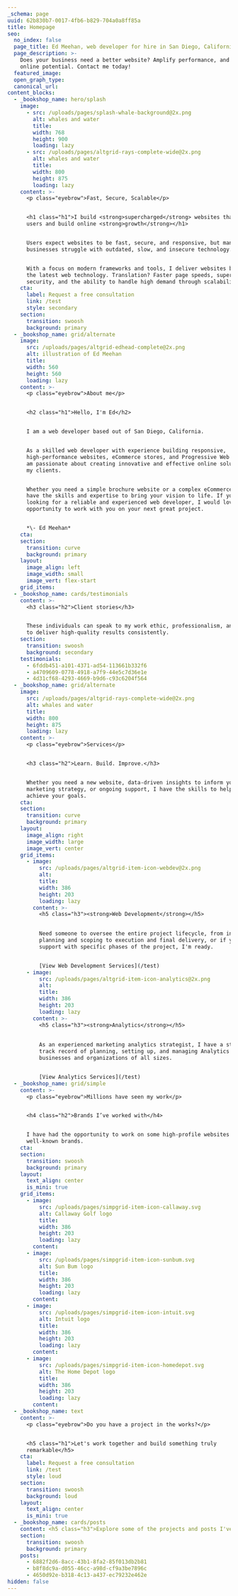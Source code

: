 ```yaml
---
_schema: page
uuid: 62b830b7-0017-4fb6-b829-704a0a8ff85a
title: Homepage
seo:
  no_index: false
  page_title: Ed Meehan, web developer for hire in San Diego, California
  page_description: >-
    Does your business need a better website? Amplify performance, and maximize
    online potential. Contact me today!
  featured_image:
  open_graph_type:
  canonical_url:
content_blocks:
  - _bookshop_name: hero/splash
    image:
      - src: /uploads/pages/splash-whale-background@2x.png
        alt: whales and water
        title:
        width: 768
        height: 900
        loading: lazy
      - src: /uploads/pages/altgrid-rays-complete-wide@2x.png
        alt: whales and water
        title:
        width: 800
        height: 875
        loading: lazy
    content: >-
      <p class="eyebrow">Fast, Secure, Scalable</p>


      <h1 class="h1">I build <strong>supercharged</strong> websites that engage
      users and build online <strong>growth</strong></h1>


      Users expect websites to be fast, secure, and responsive, but many
      businesses struggle with outdated, slow, and insecure technology.


      With a focus on modern frameworks and tools, I deliver websites built on
      the latest web technology. Translation? Faster page speeds, superior
      security, and the ability to handle high demand through scalability.
    cta:
      label: Request a free consultation
      link: /test
      style: secondary
    section:
      transition: swoosh
      background: primary
  - _bookshop_name: grid/alternate
    image:
      src: /uploads/pages/altgrid-edhead-complete@2x.png
      alt: illustration of Ed Meehan
      title:
      width: 560
      height: 560
      loading: lazy
    content: >-
      <p class="eyebrow">About me</p>


      <h2 class="h1">Hello, I'm Ed</h2>


      I am a web developer based out of San Diego, California.


      As a skilled web developer with experience building responsive,
      high-performance websites, eCommerce stores, and Progressive Web Apps, I
      am passionate about creating innovative and effective online solutions for
      my clients.


      Whether you need a simple brochure website or a complex eCommerce store, I
      have the skills and expertise to bring your vision to life. If you are
      looking for a reliable and experienced web developer, I would love the
      opportunity to work with you on your next great project.


      *\- Ed Meehan*
    cta:
    section:
      transition: curve
      background: primary
    layout:
      image_align: left
      image_width: small
      image_vert: flex-start
    grid_items:
  - _bookshop_name: cards/testimonials
    content: >-
      <h3 class="h2">Client stories</h3>


      These individuals can speak to my work ethic, professionalism, and ability
      to deliver high-quality results consistently.
    section:
      transition: swoosh
      background: secondary
    testimonials:
      - 6fddb451-a101-4371-ad54-113661b332f6
      - a4709609-0778-4918-a7f9-44e5c7d36e1e
      - 4d31cf68-4293-4669-b9d6-c93c6204f564
  - _bookshop_name: grid/alternate
    image:
      src: /uploads/pages/altgrid-rays-complete-wide@2x.png
      alt: whales and water
      title:
      width: 800
      height: 875
      loading: lazy
    content: >-
      <p class="eyebrow">Services</p>


      <h3 class="h2">Learn. Build. Improve.</h3>


      Whether you need a new website, data-driven insights to inform your
      marketing strategy, or ongoing support, I have the skills to help you
      achieve your goals.
    cta:
    section:
      transition: curve
      background: primary
    layout:
      image_align: right
      image_width: large
      image_vert: center
    grid_items:
      - image:
          src: /uploads/pages/altgrid-item-icon-webdev@2x.png
          alt:
          title:
          width: 386
          height: 203
          loading: lazy
        content: >-
          <h5 class="h3"><strong>Web Development</strong></h5>

          
          Need someone to oversee the entire project lifecycle, from initial
          planning and scoping to execution and final delivery, or if you need
          support with specific phases of the project, I'm ready.


          [View Web Development Services](/test)
      - image:
          src: /uploads/pages/altgrid-item-icon-analytics@2x.png
          alt:
          title:
          width: 386
          height: 203
          loading: lazy
        content: >-
          <h5 class="h3"><strong>Analytics</strong></h5>
          
          
          As an experienced marketing analytics strategist, I have a strong
          track record of planning, setting up, and managing Analytics for
          businesses and organizations of all sizes.


          [View Analytics Services](/test)
  - _bookshop_name: grid/simple
    content: >-
      <p class="eyebrow">Millions have seen my work</p>


      <h4 class="h2">Brands I’ve worked with</h4>


      I have had the opportunity to work on some high-profile websites for
      well-known brands.
    cta:
    section:
      transition: swoosh
      background: primary
    layout:
      text_align: center
      is_mini: true
    grid_items:
      - image:
          src: /uploads/pages/simpgrid-item-icon-callaway.svg
          alt: Callaway Golf logo
          title:
          width: 386
          height: 203
          loading: lazy
        content:
      - image:
          src: /uploads/pages/simpgrid-item-icon-sunbum.svg
          alt: Sun Bum logo
          title:
          width: 386
          height: 203
          loading: lazy
        content:
      - image:
          src: /uploads/pages/simpgrid-item-icon-intuit.svg
          alt: Intuit logo
          title:
          width: 386
          height: 203
          loading: lazy
        content:
      - image:
          src: /uploads/pages/simpgrid-item-icon-homedepot.svg
          alt: The Home Depot logo
          title:
          width: 386
          height: 203
          loading: lazy
        content:
  - _bookshop_name: text
    content: >-
      <p class="eyebrow">Do you have a project in the works?</p>


      <h5 class="h1">Let's work together and build something truly
      remarkable</h5>
    cta:
      label: Request a free consultation
      link: /test
      style: loud
    section:
      transition: swoosh
      background: loud
    layout:
      text_align: center
      is_mini: true
  - _bookshop_name: cards/posts
    content: <h5 class="h3">Explore some of the projects and posts I've published</h5>
    section:
      transition: swoosh
      background: primary
    posts:
      - 6882f2d6-8acc-43b1-8fa2-85f013db2b81
      - b8f8dc9a-d055-46cc-a98d-cf9a3be7896c
      - 4650d92e-b318-4c13-a437-ec79232e462e
hidden: false
---
```

